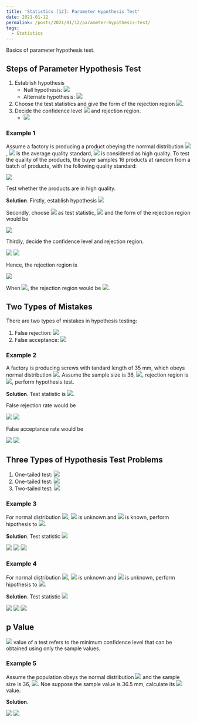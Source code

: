 ```yaml
---
title: 'Statistics [12]: Parameter Hypothesis Test'
date: 2021-01-12
permalink: /posts/2021/01/12/parameter-hypothesis-test/
tags:
  - Statistics
---
```


Basics of parameter hypothesis test.

## Steps of Parameter Hypothesis Test
1. Establish hypothesis 
   - Null hypothesis: <img src="https://render.githubusercontent.com/render/math?math=H_0: \theta\in \Theta_0">
   - Alternate hypothesis: <img src="https://render.githubusercontent.com/render/math?math=H_1: \theta\in \Theta_1">
2. Choose the test statistics and give the form of the rejection region <img src="https://render.githubusercontent.com/render/math?math=W">.
3. Decide the confidence level <img src="https://render.githubusercontent.com/render/math?math=\alpha"> and rejection region.
   - <img src="https://render.githubusercontent.com/render/math?math=\alpha = \max\{P(\text{reject} \ \ H_0|H_0 \ \ \text{ is true})\} = \max\{P_{\theta}(x\in W),\theta \in \Theta_0\}">

### Example 1
Assume a factory is producing a product obeying the norrmal distribution <img src="https://render.githubusercontent.com/render/math?math=N(\mu,2^2)">, <img src="https://render.githubusercontent.com/render/math?math=\mu"> is the average quality standard, <img src="https://render.githubusercontent.com/render/math?math=\mu>10"> is considered as high quality. To test the quality of the products, the buyer samples 16 products at random from a batch of products, with the following quality standard:

<img src="https://render.githubusercontent.com/render/math?math=9.6, 9.2, 9.3, 9.8, 10.1, 8.5, 9.8, 8.4, 9.2, 9.1, 8.7, 9.3, 8.6, 9.8, 9.2, 10.2">

Test whether the products are in high quality.

__Solution__. 
Firstly, establish hypothesis <img src="https://render.githubusercontent.com/render/math?math=H_0: \mu \geq 10,\ \ H_1: \mu < 10">

Secondly, choose <img src="https://render.githubusercontent.com/render/math?math=\bar{X}"> as test statistic, <img src="https://render.githubusercontent.com/render/math?math=\bar{X} = N\left(\mu, 0.5^2\right)"> and the form of the rejection region would be 

<img src="https://render.githubusercontent.com/render/math?math=\{(x_1,x_2,...,x_n): \bar{x} < c\}">

Thirdly, decide the confidence level and rejection region.

<img src="https://render.githubusercontent.com/render/math?math=P(\bar{x} < c | \mu = 10) = P\left(\dfrac{\bar{x} - 10}{0.5} < \dfrac{c-10}{0.5}\right) = \alpha">

<img src="https://render.githubusercontent.com/render/math?math=\dfrac{c-10}{0.5} = u_{\alpha} = -u_{1-\alpha} \Rightarrow c = 10 - \dfrac{u_{1-\alpha}}{2}">

Hence, the rejection region is 

<img src="https://render.githubusercontent.com/render/math?math=\{(x_1,x_2,...,x_n): \bar{x} < 10 - \dfrac{u_{1-\alpha}}{2}\}">

When <img src="https://render.githubusercontent.com/render/math?math=\alpha = 0.05">, the rejection region would be <img src="https://render.githubusercontent.com/render/math?math=\{(x_1,x_2,...,x_n): \bar{x} < 9.1775\}">.

## Two Types of Mistakes
There are two types of mistakes in hypothesis testing:
1. False rejection: <img src="https://render.githubusercontent.com/render/math?math=\alpha(\theta) = \{P(\text{reject} \ \ H_0|H_0 \ \ \text{ is true})\} = \{P_{\theta}(x\in W),\theta \in \Theta_0\}">
2. False acceptance: <img src="https://render.githubusercontent.com/render/math?math=\beta(\theta) = \{P(\text{accept} \ \ H_0|H_1 \ \ \text{ is true})\} = \{P_{\theta}(x\in \bar{W}),\theta \in \Theta_1\}">

### Example 2
A factory is producing screws with tandard length of 35 mm, which obeys normal distribution <img src="https://render.githubusercontent.com/render/math?math=N(\mu,3^2)">. Assume the sample size is 36, <img src="https://render.githubusercontent.com/render/math?math=H_0: \mu = 35, H_1: \mu\neq 35">, rejection region is <img src="https://render.githubusercontent.com/render/math?math=W=\{\bar{x}:|\bar{x}-35|>1\}">, perform hypothesis test.

__Solution__. Test statistic is <img src="https://render.githubusercontent.com/render/math?math=\bar{X} \sim N\left(\mu,0.5^2\right)">.

False rejection rate would be 

<img src="https://render.githubusercontent.com/render/math?math=\alpha = P(|\bar{X} - 35| > 1|\mu = 35) = 1 - P(|\bar{X} - 35| \leq 1|\mu = 35)">

<img src="https://render.githubusercontent.com/render/math?math== 1 - P\left(-2\leq \dfrac{\bar{X}-35}{0.5} \leq 2|\mu = 35\right) = 1 - (\Phi(2)-\Phi(-2)) = 0.0455">

False acceptance rate would be 

<img src="https://render.githubusercontent.com/render/math?math=\beta = P(|\bar{X} - 35| > 1|\mu = 36) = P(-1\leq \bar{X}\leq 1 |\mu = 36)">

<img src="https://render.githubusercontent.com/render/math?math== P\left(-4\leq \dfrac{\bar{X}-36}{0.5} \leq 0|\mu = 36\right) = \Phi(0)-\Phi(-4) = 0.5">

## Three Types of Hypothesis Test Problems
1. One-tailed test: <img src="https://render.githubusercontent.com/render/math?math=H_0:\mu\leq \mu_0, \ \ H_1:\mu > \mu_0">
2. One-tailed test: <img src="https://render.githubusercontent.com/render/math?math=H_0:\mu\geq \mu_0, \ \ H_1:\mu < \mu_0">
3. Two-tailed test: <img src="https://render.githubusercontent.com/render/math?math=H_0:\mu= \mu_0, \ \ H_1:\mu \neq \mu_0">

### Example 3
For normal distribution <img src="https://render.githubusercontent.com/render/math?math=N(\mu,\sigma^2)">, <img src="https://render.githubusercontent.com/render/math?math=\mu"> is unknown and <img src="https://render.githubusercontent.com/render/math?math=\sigma^2"> is known, perform hipothesis to <img src="https://render.githubusercontent.com/render/math?math=\mu">.

__Solution__. Test statistic <img src="https://render.githubusercontent.com/render/math?math=u = \dfrac{\bar{x}-\mu_0}{\sigma/\sqrt{n}} = \dfrac{\sqrt{n}(\bar{x}-\mu_0)}{\sigma}\sim N(0,1)">

<img src="https://render.githubusercontent.com/render/math?math=H_0:\mu= \mu_0, \ \ H_1:\mu \neq \mu_0 \Rightarrow \bar{x} > \mu_0 %2B \dfrac{\sigma}{\sqrt{n}}u_{1-{\alpha}\text{/}{2}}\ \  \text{or}\ \  \bar{x} < \mu_0 - \dfrac{\sigma}{\sqrt{n}}u_{1-{\alpha}\text{/}{2}}"> 

<img src="https://render.githubusercontent.com/render/math?math=H_0:\mu\geq \mu_0, \ \ H_1:\mu < \mu_0 \Rightarrow \bar{x} < \mu_0 - \dfrac{\sigma}{\sqrt{n}}u_{1-{\alpha}\text{/}{2}}"> 

<img src="https://render.githubusercontent.com/render/math?math=H_0:\mu\leq \mu_0, \ \ H_1:\mu > \mu_0 \Rightarrow \bar{x} > \mu_0 %2B \dfrac{\sigma}{\sqrt{n}}u_{1-{\alpha}\text{/}{2}}"> 

### Example 4
For normal distribution <img src="https://render.githubusercontent.com/render/math?math=N(\mu,\sigma^2)">, <img src="https://render.githubusercontent.com/render/math?math=\mu"> is unknown and <img src="https://render.githubusercontent.com/render/math?math=\sigma^2"> is unknown, perform hipothesis to <img src="https://render.githubusercontent.com/render/math?math=\mu">.

__Solution__. Test statistic <img src="https://render.githubusercontent.com/render/math?math=t = \dfrac{\bar{x}-\mu_0}{s/\sqrt{n}} = \dfrac{\sqrt{n}(\bar{x}-\mu_0)}{s}\sim t(n-1)">

<img src="https://render.githubusercontent.com/render/math?math=H_0:\mu= \mu_0, \ \ H_1:\mu \neq \mu_0 \Rightarrow \bar{x} > \mu_0 %2B \dfrac{s}{\sqrt{n}}t_{1-{\alpha}\text{/}{2}}\ \  \text{or}\ \  \bar{x} < \mu_0 - \dfrac{s}{\sqrt{n}}t_{1-{\alpha}\text{/}{2}}"> 

<img src="https://render.githubusercontent.com/render/math?math=H_0:\mu\geq \mu_0, \ \ H_1:\mu < \mu_0 \Rightarrow \bar{x} < \mu_0 - \dfrac{s}{\sqrt{n}}t_{1-{\alpha}\text{/}{2}}"> 

<img src="https://render.githubusercontent.com/render/math?math=H_0:\mu\leq \mu_0, \ \ H_1:\mu > \mu_0 \Rightarrow \bar{x} > \mu_0 %2B \dfrac{s}{\sqrt{n}}t_{1-{\alpha}\text{/}{2}}"> 

## p Value
<img src="https://render.githubusercontent.com/render/math?math=p"> value of a test refers to the minimum confidence level that can be obtained using only the sample values. 

### Example 5
Assume the population obeys the normal distribution <img src="https://render.githubusercontent.com/render/math?math=N(\mu,3^2)"> and the sample size is 36, <img src="https://render.githubusercontent.com/render/math?math=H_0: \mu = 35, H_1: \mu\neq 35">. Noe suppose the sample value is 36.5 mm, calculate its <img src="https://render.githubusercontent.com/render/math?math=p"> value.

__Solution__. 

<img src="https://render.githubusercontent.com/render/math?math=p = P(|\bar{X} - 35|\geq 1.5|\mu=35) = 1 - P(|\bar{X}-35| < 1.5 | \mu=35)">

<img src="https://render.githubusercontent.com/render/math?math== 1 - P\left(-3 < \dfrac{\bar{X}-35}{0.5} < 3|\mu=35\right) = 1 - (\Phi(3)-\Phi(-3)) = 0.0027 ">

